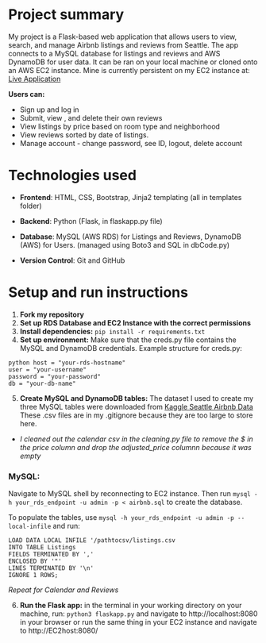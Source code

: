 # Project summary
My project is a Flask-based web application that allows users to view, search, and manage Airbnb listings and reviews from Seattle. The app connects to a MySQL database for listings and reviews and AWS DynamoDB for user data. It can be ran on your local machine or cloned onto an AWS EC2 instance. Mine is currently persistent on my EC2 instance at: [Live Application](http://34.238.151.33:8080/)

**Users can:**
- Sign up and log in
- Submit, view , and delete their own reviews
- View listings by price based on room type and neighborhood
- View reviews sorted by date of listings.
- Manage account - change password, see ID, logout, delete account

# Technologies used
- **Frontend**: HTML, CSS, Bootstrap, Jinja2 templating (all in templates folder)

- **Backend**: Python (Flask, in flaskapp.py file)

- **Database**: MySQL (AWS RDS) for Listings and Reviews, DynamoDB (AWS) for Users. (managed using Boto3 and SQL in dbCode.py)

- **Version Control**: Git and GitHub 


# Setup and run instructions

1. **Fork my repository**
2. **Set up RDS Database and EC2 Instance with the correct permissions**
3. **Install dependencies:** ```pip install -r requirements.txt```
4. **Set up environment:** Make sure that the creds.py file contains the MySQL and DynamoDB credentials. Example structure for creds.py: 
```
python host = "your-rds-hostname"
user = "your-username"
password = "your-password"
db = "your-db-name"
```
5. **Create MySQL and DynamoDB tables:** The dataset I used to create my three MySQL tables were downloaded from [Kaggle Seattle Airbnb Data](https://www.kaggle.com/datasets/swsw1717/seatle-airbnb-open-data-sql-project?select=calendar.csv) These .csv files are in my .gitignore because they are too large to store here.

* *I cleaned out the calendar csv in the cleaning.py file to remove the $ in the price column and drop the adjusted_price columnn because it was empty*

### MySQL: 
Navigate to MySQL shell by reconnecting to EC2 instance. Then run ```mysql -h your_rds_endpoint -u admin -p < airbnb.sql``` to create the database.

To populate the tables, use
```mysql -h your_rds_endpoint -u admin -p --local-infile```
and run: 

```
LOAD DATA LOCAL INFILE '/pathtocsv/listings.csv
INTO TABLE Listings
FIELDS TERMINATED BY ',' 
ENCLOSED BY '"'
LINES TERMINATED BY '\n'
IGNORE 1 ROWS;
```
*Repeat for Calendar and Reviews*

6. **Run the Flask app:** in the terminal in your working directory on your machine, run: ```python3 flaskapp.py``` and navigate to http://localhost:8080 in your browser or run the same thing in your EC2 instance and navigate to http://EC2host:8080/